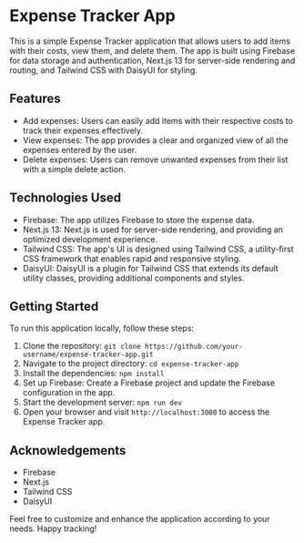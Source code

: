 # Expense Tracker App

This is a simple Expense Tracker application that allows users to add items with their costs, view them, and delete them. The app is built using Firebase for data storage and authentication, Next.js 13 for server-side rendering and routing, and Tailwind CSS with DaisyUI for styling.

## Features

- Add expenses: Users can easily add items with their respective costs to track their expenses effectively.
- View expenses: The app provides a clear and organized view of all the expenses entered by the user.
- Delete expenses: Users can remove unwanted expenses from their list with a simple delete action.

## Technologies Used

- Firebase: The app utilizes Firebase to store the expense data.
- Next.js 13: Next.js is used for server-side rendering, and providing an optimized development experience.
- Tailwind CSS: The app's UI is designed using Tailwind CSS, a utility-first CSS framework that enables rapid and responsive styling.
- DaisyUI: DaisyUI is a plugin for Tailwind CSS that extends its default utility classes, providing additional components and styles.

## Getting Started

To run this application locally, follow these steps:

1. Clone the repository: `git clone https://github.com/your-username/expense-tracker-app.git`
2. Navigate to the project directory: `cd expense-tracker-app`
3. Install the dependencies: `npm install`
4. Set up Firebase: Create a Firebase project and update the Firebase configuration in the app.
5. Start the development server: `npm run dev`
6. Open your browser and visit `http://localhost:3000` to access the Expense Tracker app.

## Acknowledgements

- Firebase
- Next.js
- Tailwind CSS
- DaisyUI

Feel free to customize and enhance the application according to your needs. Happy tracking!

